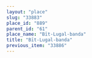 ```yaml
---
layout: "place"
slug: "33883"
place_id: "889"
parent_id: "61"
place_name: "Bīt-Lugal-banda"
title: "Bīt-Lugal-banda"
previous_item: "33886"
---
```

